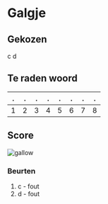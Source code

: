 # Galgje

## Gekozen
c
d

## Te raden woord

|.|.|.|.|.|.|.|.|
|-|-|-|-|-|-|-|-|
|1|2|3|4|5|6|7|8|

## Score
![gallow](./images/3.png)

### Beurten
1. c - fout
2. d - fout